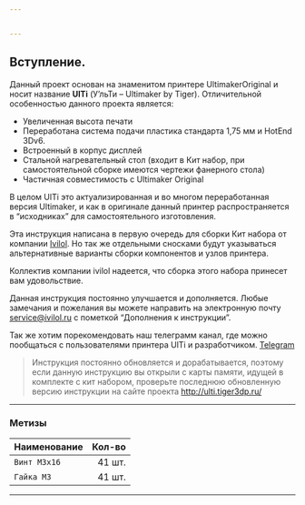 ```yaml
---


---
```


<h2 id="вступление.">Вступление.</h2>
<p>Данный проект основан на знаменитом принтере UltimakerOriginal  и носит название <strong>UlTi</strong> (У’льТи – Ultimaker  by  Tiger).  Отличительной особенностью данного проекта является:</p>
<ul>
<li>Увеличенная высота печати</li>
<li>Переработана система подачи пластика стандарта 1,75 мм и HotEnd  3Dv6.</li>
<li>Встроенный в корпус дисплей</li>
<li>Стальной нагревательный стол (входит в Кит набор, при самостоятельной сборке имеются чертежи фанерного стола)</li>
<li>Частичная совместимость с Ultimaker  Original</li>
</ul>
<p>В целом UlTi  это актуализированная и во многом переработанная версия Ultimaker, и как в оригинале данный принтер распространяется в “исходниках” для самостоятельного изготовления.</p>
<p>Эта инструкция написана в первую очередь для сборки Кит набора от компании <a href="http://ivilol.ru">Ivilol</a>. Но так же отдельными сносками будут указываться альтернативные варианты сборки компонентов и узлов принтера.</p>
<p>Коллектив компании ivilol надеется, что сборка этого набора принесет вам удовольствие.</p>
<p>Данная инструкция постоянно улучшается и дополняется. Любые замечания и пожелания вы можете направить на электронную почту <a href="mailto:service@ivilol.ru">service@ivilol.ru</a>  с пометкой “Дополнения к инструкции”.</p>
<p>Так же хотим порекомендовать наш телеграмм канал, где можно пообщаться с пользователями принтера UlTi и разработчиком. <a href="https://t.me/ULTI_tigeer">Telegram</a></p>
<blockquote>
<p>Инструкция постоянно обновляется и дорабатывается, поэтому если данную инструкцию вы открыли с карты памяти, идущей в комплекте с кит набором, проверьте последнюю обновленную версию инструкции на сайте проекта <a href="http://ulti.tiger3dp.ru/">http://ulti.tiger3dp.ru/</a></p>
</blockquote>
<hr>
<h3 id="метизы">Метизы</h3>

<table>
<thead>
<tr>
<th align="left">Наименование</th>
<th align="right">Кол-во</th>
</tr>
</thead>
<tbody>
<tr>
<td align="left"><code>Винт М3x16</code></td>
<td align="right">41 шт.</td>
</tr>
<tr>
<td align="left"><code>Гайка М3</code></td>
<td align="right">41 шт.</td>
</tr>
</tbody>
</table><hr>


